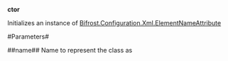 **ctor**

Initializes an instance of [Bifrost.Configuration.Xml.ElementNameAttribute](Bifrost.Configuration.Xml.ElementNameAttribute)

#Parameters#


##name##
Name to represent the class as
